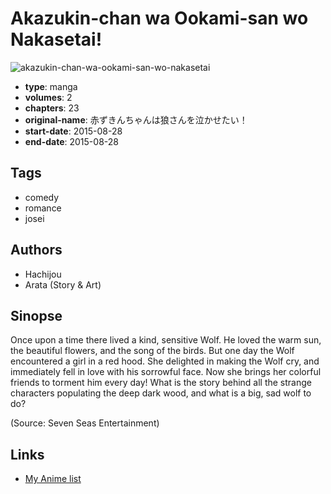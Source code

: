 # Akazukin-chan wa Ookami-san wo Nakasetai!

![akazukin-chan-wa-ookami-san-wo-nakasetai](https://cdn.myanimelist.net/images/manga/2/198118.jpg)

-   **type**: manga
-   **volumes**: 2
-   **chapters**: 23
-   **original-name**: 赤ずきんちゃんは狼さんを泣かせたい！
-   **start-date**: 2015-08-28
-   **end-date**: 2015-08-28

## Tags

-   comedy
-   romance
-   josei

## Authors

-   Hachijou
-   Arata (Story & Art)

## Sinopse

Once upon a time there lived a kind, sensitive Wolf. He loved the warm sun, the beautiful flowers, and the song of the birds. But one day the Wolf encountered a girl in a red hood. She delighted in making the Wolf cry, and immediately fell in love with his sorrowful face. Now she brings her colorful friends to torment him every day! What is the story behind all the strange characters populating the deep dark wood, and what is a big, sad wolf to do?

(Source: Seven Seas Entertainment)

## Links

-   [My Anime list](https://myanimelist.net/manga/102245/Akazukin-chan_wa_Ookami-san_wo_Nakasetai)
